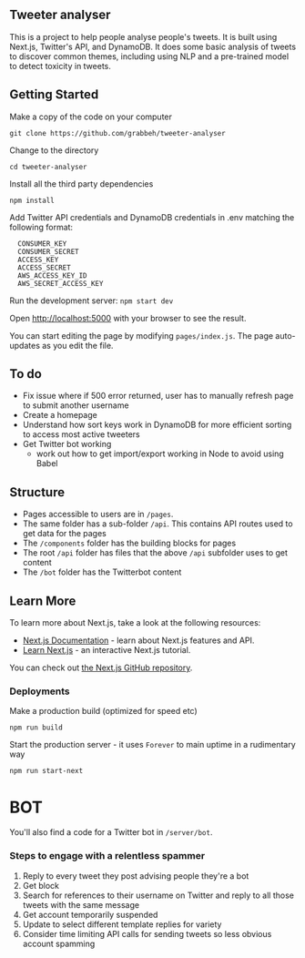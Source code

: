 ## Tweeter analyser

This is a project to help people analyse people's tweets. It is built using Next.js, Twitter's API, and DynamoDB. It does some basic analysis of tweets to discover common themes, including using NLP and a pre-trained model to detect toxicity in tweets.

## Getting Started

Make a copy of the code on your computer

`git clone https://github.com/grabbeh/tweeter-analyser`

Change to the directory

`cd tweeter-analyser`

Install all the third party dependencies

`npm install`

Add Twitter API credentials and DynamoDB credentials in .env matching the following format:

```
  CONSUMER_KEY
  CONSUMER_SECRET
  ACCESS_KEY
  ACCESS_SECRET
  AWS_ACCESS_KEY_ID
  AWS_SECRET_ACCESS_KEY
```

Run the development server:
`npm start dev`

Open [http://localhost:5000](http://localhost:5000) with your browser to see the result.

You can start editing the page by modifying `pages/index.js`. The page auto-updates as you edit the file.

## To do

- Fix issue where if 500 error returned, user has to manually refresh page to submit another username
- Create a homepage
- Understand how sort keys work in DynamoDB for more efficient sorting to access most active tweeters
- Get Twitter bot working
  - work out how to get import/export working in Node to avoid using Babel

## Structure

- Pages accessible to users are in `/pages`.
- The same folder has a sub-folder `/api`. This contains API routes used to get data for the pages
- The `/components` folder has the building blocks for pages
- The root `/api` folder has files that the above `/api` subfolder uses to get content
- The `/bot` folder has the Twitterbot content

## Learn More

To learn more about Next.js, take a look at the following resources:

- [Next.js Documentation](https://nextjs.org/docs) - learn about Next.js features and API.
- [Learn Next.js](https://nextjs.org/learn) - an interactive Next.js tutorial.

You can check out [the Next.js GitHub repository](https://github.com/zeit/next.js/).

### Deployments

Make a production build (optimized for speed etc)

`npm run build`

Start the production server - it uses `Forever` to main uptime in a rudimentary way

`npm run start-next`

# BOT

You'll also find a code for a Twitter bot in ```/server/bot```.

### Steps to engage with a relentless spammer

1. Reply to every tweet they post advising people they're a bot
2. Get block
3. Search for references to their username on Twitter and reply to all those tweets with the same message
4. Get account temporarily suspended
5. Update to select different template replies for variety
6. Consider time limiting API calls for sending tweets so less obvious account spamming
